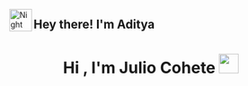 <img alt="Night Coding" src="https://www.reddit.com/r/wallpaper/comments/wlz9uo/my_collection_of_8_bit_live_wallpaper_gifs/?tl=es-es" width='40' align="left"/><h2>Hey there! I'm Aditya</h2>


<h1 align="center">Hi , I'm Julio Cohete <img src="https://media.giphy.com/media/hvRJCLFzcasrR4ia7z/giphy.gif" width="35"></h1>


<!--
**FrontCohete/FrontCohete** is a ✨ _special_ ✨ repository because its `README.md` (this file) appears on your GitHub profile.

Here are some ideas to get you started:

- 🔭 I’m currently working on ...
- 🌱 I’m currently learning ...
- 👯 I’m looking to collaborate on ...
- 🤔 I’m looking for help with ...
- 💬 Ask me about ...
- 📫 How to reach me: ...
- 😄 Pronouns: ...
- ⚡ Fun fact: ...
-->
